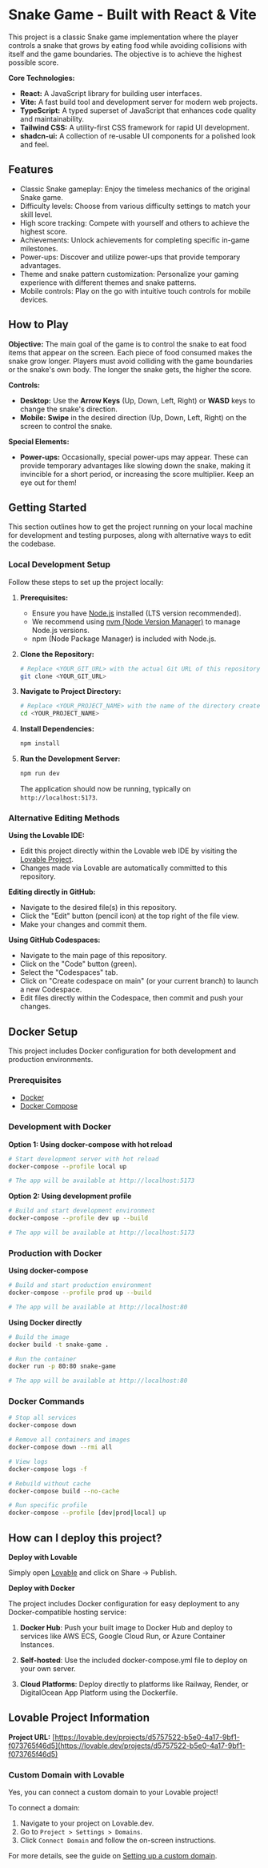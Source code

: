 
# Snake Game - Built with React & Vite

This project is a classic Snake game implementation where the player controls a snake that grows by eating food while avoiding collisions with itself and the game boundaries. The objective is to achieve the highest possible score.

**Core Technologies:**
- **React:** A JavaScript library for building user interfaces.
- **Vite:** A fast build tool and development server for modern web projects.
- **TypeScript:** A typed superset of JavaScript that enhances code quality and maintainability.
- **Tailwind CSS:** A utility-first CSS framework for rapid UI development.
- **shadcn-ui:** A collection of re-usable UI components for a polished look and feel.

## Features

- Classic Snake gameplay: Enjoy the timeless mechanics of the original Snake game.
- Difficulty levels: Choose from various difficulty settings to match your skill level.
- High score tracking: Compete with yourself and others to achieve the highest score.
- Achievements: Unlock achievements for completing specific in-game milestones.
- Power-ups: Discover and utilize power-ups that provide temporary advantages.
- Theme and snake pattern customization: Personalize your gaming experience with different themes and snake patterns.
- Mobile controls: Play on the go with intuitive touch controls for mobile devices.

## How to Play

**Objective:**
The main goal of the game is to control the snake to eat food items that appear on the screen. Each piece of food consumed makes the snake grow longer. Players must avoid colliding with the game boundaries or the snake's own body. The longer the snake gets, the higher the score.

**Controls:**
- **Desktop:** Use the **Arrow Keys** (Up, Down, Left, Right) or **WASD** keys to change the snake's direction.
- **Mobile:** **Swipe** in the desired direction (Up, Down, Left, Right) on the screen to control the snake.

**Special Elements:**
- **Power-ups:** Occasionally, special power-ups may appear. These can provide temporary advantages like slowing down the snake, making it invincible for a short period, or increasing the score multiplier. Keep an eye out for them!

## Getting Started

This section outlines how to get the project running on your local machine for development and testing purposes, along with alternative ways to edit the codebase.

### Local Development Setup

Follow these steps to set up the project locally:

1.  **Prerequisites:**
    *   Ensure you have [Node.js](https://nodejs.org/) installed (LTS version recommended).
    *   We recommend using [nvm (Node Version Manager)](https://github.com/nvm-sh/nvm#installing-and-updating) to manage Node.js versions.
    *   npm (Node Package Manager) is included with Node.js.

2.  **Clone the Repository:**
    ```sh
    # Replace <YOUR_GIT_URL> with the actual Git URL of this repository.
    git clone <YOUR_GIT_URL>
    ```

3.  **Navigate to Project Directory:**
    ```sh
    # Replace <YOUR_PROJECT_NAME> with the name of the directory created by cloning.
    cd <YOUR_PROJECT_NAME>
    ```

4.  **Install Dependencies:**
    ```sh
    npm install
    ```

5.  **Run the Development Server:**
    ```sh
    npm run dev
    ```
    The application should now be running, typically on `http://localhost:5173`.

### Alternative Editing Methods

**Using the Lovable IDE:**
- Edit this project directly within the Lovable web IDE by visiting the [Lovable Project](https://lovable.dev/projects/d5757522-b5e0-4a17-9bf1-f073765f46d5).
- Changes made via Lovable are automatically committed to this repository.

**Editing directly in GitHub:**
- Navigate to the desired file(s) in this repository.
- Click the "Edit" button (pencil icon) at the top right of the file view.
- Make your changes and commit them.

**Using GitHub Codespaces:**
- Navigate to the main page of this repository.
- Click on the "Code" button (green).
- Select the "Codespaces" tab.
- Click on "Create codespace on main" (or your current branch) to launch a new Codespace.
- Edit files directly within the Codespace, then commit and push your changes.

## Docker Setup

This project includes Docker configuration for both development and production environments.

### Prerequisites

- [Docker](https://docs.docker.com/get-docker/)
- [Docker Compose](https://docs.docker.com/compose/install/)

### Development with Docker

**Option 1: Using docker-compose with hot reload**
```sh
# Start development server with hot reload
docker-compose --profile local up

# The app will be available at http://localhost:5173
```

**Option 2: Using development profile**
```sh
# Build and start development environment
docker-compose --profile dev up --build

# The app will be available at http://localhost:5173
```

### Production with Docker

**Using docker-compose**
```sh
# Build and start production environment
docker-compose --profile prod up --build

# The app will be available at http://localhost:80
```

**Using Docker directly**
```sh
# Build the image
docker build -t snake-game .

# Run the container
docker run -p 80:80 snake-game

# The app will be available at http://localhost:80
```

### Docker Commands

```sh
# Stop all services
docker-compose down

# Remove all containers and images
docker-compose down --rmi all

# View logs
docker-compose logs -f

# Rebuild without cache
docker-compose build --no-cache

# Run specific profile
docker-compose --profile [dev|prod|local] up
```

## How can I deploy this project?

**Deploy with Lovable**

Simply open [Lovable](https://lovable.dev/projects/d5757522-b5e0-4a17-9bf1-f073765f46d5) and click on Share -> Publish.

**Deploy with Docker**

The project includes Docker configuration for easy deployment to any Docker-compatible hosting service:

1. **Docker Hub**: Push your built image to Docker Hub and deploy to services like AWS ECS, Google Cloud Run, or Azure Container Instances.

2. **Self-hosted**: Use the included docker-compose.yml file to deploy on your own server.

3. **Cloud Platforms**: Deploy directly to platforms like Railway, Render, or DigitalOcean App Platform using the Dockerfile.

## Lovable Project Information

**Project URL:** [https://lovable.dev/projects/d5757522-b5e0-4a17-9bf1-f073765f46d5](https://lovable.dev/projects/d5757522-b5e0-4a17-9bf1-f073765f46d5)

### Custom Domain with Lovable

Yes, you can connect a custom domain to your Lovable project!

To connect a domain:
1. Navigate to your project on Lovable.dev.
2. Go to `Project > Settings > Domains`.
3. Click `Connect Domain` and follow the on-screen instructions.

For more details, see the guide on [Setting up a custom domain](https://docs.lovable.dev/tips-tricks/custom-domain#step-by-step-guide).
